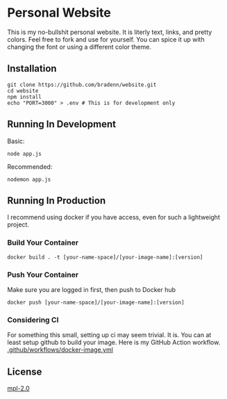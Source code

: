 # Personal Website
This is my no-bullshit personal website. It is literly text, links, and pretty colors.
Feel free to fork and use for yourself. You can spice it up with changing the font or using a different color theme.

## Installation
```shell script
git clone https://github.com/bradenn/website.git
cd website
npm install
echo "PORT=3000" > .env # This is for development only
```

## Running In Development
Basic:
```shell script
node app.js
```
Recommended:
```shell script
nodemon app.js
```

## Running In Production
I recommend using docker if you have access, even for such a lightweight project.
### Build Your Container
```shell script
docker build . -t [your-name-space]/[your-image-name]:[version]
```
### Push Your Container
Make sure you are logged in first, then push to Docker hub
```shell script
docker push [your-name-space]/[your-image-name]:[version]
```
### Considering CI
For something this small, setting up ci may seem trivial. It is. You can at least setup github to build your image.
Here is my GitHub Action workflow.
[.github/workflows/docker-image.yml](https://github.com/bradenn/website/blob/master/.github/workflows/docker-image.yml)


## License
[mpl-2.0](https://choosealicense.com/licenses/mpl-2.0/)
